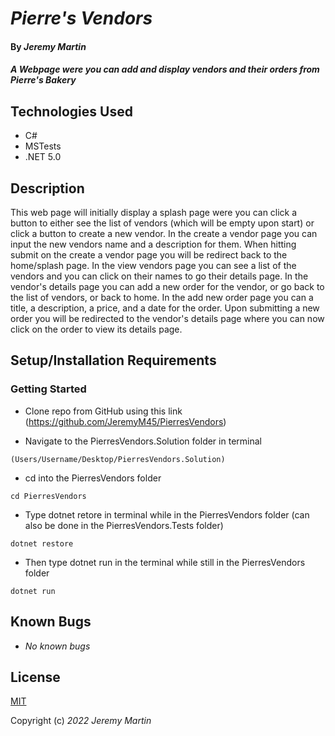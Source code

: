 # _Pierre's Vendors_

#### By _**Jeremy Martin**_

#### _A Webpage were you can add and display vendors and their orders from Pierre's Bakery_

## Technologies Used

* C#
* MSTests
* .NET 5.0

## Description

This web page will initially display a splash page were you can click a button to either see the list of vendors (which will be empty upon start) or click a button to create a new vendor. In the create a vendor page you can input the new vendors name and a description for them. When hitting submit on the create a vendor page you will be redirect back to the home/splash page. In the view vendors page you can see a list of the vendors and you can click on their names to go their details page. In the vendor's details page you can add a new order for the vendor, or go back to the list of vendors, or back to home. In the add new order page you can a title, a description, a price, and a date for the order. Upon submitting a new order you will be redirected to the vendor's details page where you can now click on the order to view its details page. 

## Setup/Installation Requirements

### Getting Started
* Clone repo from GitHub using this link (https://github.com/JeremyM45/PierresVendors)

* Navigate to the PierresVendors.Solution folder in terminal 
```
(Users/Username/Desktop/PierresVendors.Solution)
```
* cd into the PierresVendors folder
 ```
cd PierresVendors
```

* Type dotnet retore in terminal while in the PierresVendors folder (can also be done in the PierresVendors.Tests folder)
```
dotnet restore
```
* Then type dotnet run in the terminal while still in the PierresVendors folder
```
dotnet run
```
## Known Bugs

*  _No known bugs_

## License

[MIT](https://opensource.org/licenses/MIT)

Copyright (c) _2022_  _Jeremy Martin_
